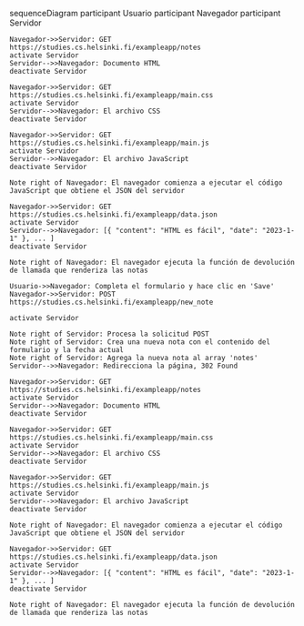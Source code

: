 sequenceDiagram
    participant Usuario
    participant Navegador
    participant Servidor

    Navegador->>Servidor: GET https://studies.cs.helsinki.fi/exampleapp/notes
    activate Servidor
    Servidor-->>Navegador: Documento HTML
    deactivate Servidor

    Navegador->>Servidor: GET https://studies.cs.helsinki.fi/exampleapp/main.css
    activate Servidor
    Servidor-->>Navegador: El archivo CSS
    deactivate Servidor

    Navegador->>Servidor: GET https://studies.cs.helsinki.fi/exampleapp/main.js
    activate Servidor
    Servidor-->>Navegador: El archivo JavaScript
    deactivate Servidor

    Note right of Navegador: El navegador comienza a ejecutar el código JavaScript que obtiene el JSON del servidor

    Navegador->>Servidor: GET https://studies.cs.helsinki.fi/exampleapp/data.json
    activate Servidor
    Servidor-->>Navegador: [{ "content": "HTML es fácil", "date": "2023-1-1" }, ... ]
    deactivate Servidor

    Note right of Navegador: El navegador ejecuta la función de devolución de llamada que renderiza las notas

    Usuario->>Navegador: Completa el formulario y hace clic en 'Save'
    Navegador->>Servidor: POST https://studies.cs.helsinki.fi/exampleapp/new_note

    activate Servidor

    Note right of Servidor: Procesa la solicitud POST
    Note right of Servidor: Crea una nueva nota con el contenido del formulario y la fecha actual
    Note right of Servidor: Agrega la nueva nota al array 'notes'
    Servidor-->>Navegador: Redirecciona la página, 302 Found

    Navegador->>Servidor: GET https://studies.cs.helsinki.fi/exampleapp/notes
    activate Servidor
    Servidor-->>Navegador: Documento HTML
    deactivate Servidor

    Navegador->>Servidor: GET https://studies.cs.helsinki.fi/exampleapp/main.css
    activate Servidor
    Servidor-->>Navegador: El archivo CSS
    deactivate Servidor

    Navegador->>Servidor: GET https://studies.cs.helsinki.fi/exampleapp/main.js
    activate Servidor
    Servidor-->>Navegador: El archivo JavaScript
    deactivate Servidor

    Note right of Navegador: El navegador comienza a ejecutar el código JavaScript que obtiene el JSON del servidor

    Navegador->>Servidor: GET https://studies.cs.helsinki.fi/exampleapp/data.json
    activate Servidor
    Servidor-->>Navegador: [{ "content": "HTML es fácil", "date": "2023-1-1" }, ... ]
    deactivate Servidor

    Note right of Navegador: El navegador ejecuta la función de devolución de llamada que renderiza las notas



